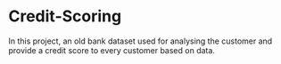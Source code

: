 # Credit-Scoring
In this project, an old bank dataset used for analysing the customer and provide a credit score to every customer based on data.
